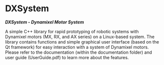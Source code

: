 # DXSystem
_**DXSystem - Dynamixel Motor System**_

A simple C++ library for rapid prototyping of robotic systems with Dynamixel motors (MX, RX, and AX series) on a Linux-based system. The library contains functions and simple graphical user interface (based on the Qt framework) for easy interaction with a system of Dynamixel motors. Please refer to the documentation (within the documentation folder) and user guide (UserGuide.pdf) to learn more about the features.
